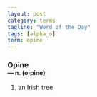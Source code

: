 ```yaml
---
layout: post
category: terms
tagline: "Word of the Day"
tags: [alpha_o]
term: opine
---
```


<h3>Opine<br/> <small>&mdash; n. (o<span>&middot;</span>pine)</small></h3>
<p><ol><li>an Irish tree</li>
</ol></p>
